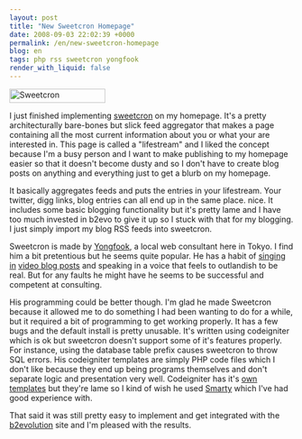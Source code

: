 ```yaml
---
layout: post
title: "New Sweetcron Homepage"
date: 2008-09-03 22:02:39 +0000
permalink: /en/new-sweetcron-homepage
blog: en
tags: php rss sweetcron yongfook
render_with_liquid: false
---
```


<p><img title="Sweetcron" src="/system/application/views/themes/boxy_but_good/images/credits.gif" alt="Sweetcron" width="170" height="25" /></p>
<p>I just finished implementing <a href="http://sweetcron.com/">sweetcron</a> on my homepage. It's a pretty architecturally bare-bones but slick feed aggregator that makes a page containing all the most current information about you or what your are interested in. This page is called a "lifestream" and I liked the concept because I'm a busy person and I want to make publishing to my homepage easier so that it doesn't become dusty and so I don't have to create blog posts on anything and everything just to get a blurb on my homepage.</p>
<p>It basically aggregates feeds and puts the entries in your lifestream. Your twitter, digg links, blog entries can all end up in the same place. nice. It includes some basic blogging functionality but it's pretty lame and I have too much invested in b2evo to give it up so I stuck with that for my blogging. I just simply import my blog RSS feeds into sweetcron.</p>
<p>Sweetcron is made by <a href="http://www.yongfook.com/">Yongfook</a>, a local web consultant here in Tokyo. I find him a bit pretentious but he seems quite popular. He has a habit of <a href="http://www.yongfook.com/post/view/463/time-stormtroopers-iphone-blam">singing in</a> <a href="http://www.yongfook.com/post/view/508/sneak-preview-of-the-sweetcron-admin-panel-bit">video blog posts</a> and speaking in a voice that feels to outlandish to be real. But for any faults he might have he seems to be successful and competent at consulting.</p>
<p>His programming could be better though. I'm glad he made Sweetcron because it allowed me to do something I had been wanting to do for a while, but it required a bit of programming to get working properly. It has a few bugs and the default install is pretty unusable. It's written using codeigniter which is ok but sweetcron doesn't support some of it's features properly. For instance, using the database table prefix causes sweetcron to throw SQL errors. His codeigniter templates are simply PHP code files which I don't like because they end up being programs themselves and don't separate logic and presentation very well. Codeigniter has it's <a href="http://codeigniter.com/user_guide/libraries/parser.html">own templates</a> but they're lame so I kind of wish he used <a href="http://www.smarty.net/">Smarty</a> which I've had good experience with.</p>
<p>That said it was still pretty easy to implement and get integrated with the <a href="http://www.b2evolution.net/" title="b2evolution">b2evolution</a> site and I'm pleased with the results.</p>
